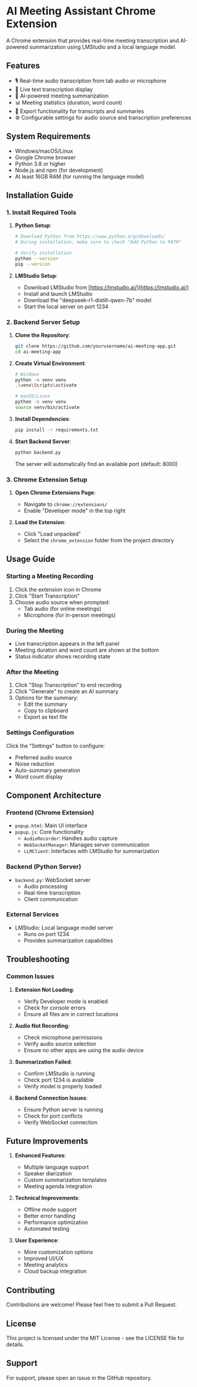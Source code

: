 # AI Meeting Assistant Chrome Extension

A Chrome extension that provides real-time meeting transcription and AI-powered summarization using LMStudio and a local language model.

## Features

- 🎙️ Real-time audio transcription from tab audio or microphone
- 📝 Live text transcription display
- 🤖 AI-powered meeting summarization
- 📊 Meeting statistics (duration, word count)
- 💾 Export functionality for transcripts and summaries
- ⚙️ Configurable settings for audio source and transcription preferences

## System Requirements

- Windows/macOS/Linux
- Google Chrome browser
- Python 3.8 or higher
- Node.js and npm (for development)
- At least 16GB RAM (for running the language model)

## Installation Guide

### 1. Install Required Tools

1. **Python Setup**:
   ```bash
   # Download Python from https://www.python.org/downloads/
   # During installation, make sure to check "Add Python to PATH"
   
   # Verify installation
   python --version
   pip --version
   ```

2. **LMStudio Setup**:
   - Download LMStudio from [https://lmstudio.ai/](https://lmstudio.ai/)
   - Install and launch LMStudio
   - Download the "deepseek-r1-distill-qwen-7b" model
   - Start the local server on port 1234

### 2. Backend Server Setup

1. **Clone the Repository**:
   ```bash
   git clone https://github.com/yourusername/ai-meeting-app.git
   cd ai-meeting-app
   ```

2. **Create Virtual Environment**:
   ```bash
   # Windows
   python -m venv venv
   .\venv\Scripts\activate

   # macOS/Linux
   python -m venv venv
   source venv/bin/activate
   ```

3. **Install Dependencies**:
   ```bash
   pip install -r requirements.txt
   ```

4. **Start Backend Server**:
   ```bash
   python backend.py
   ```
   The server will automatically find an available port (default: 8000)

### 3. Chrome Extension Setup

1. **Open Chrome Extensions Page**:
   - Navigate to `chrome://extensions/`
   - Enable "Developer mode" in the top right

2. **Load the Extension**:
   - Click "Load unpacked"
   - Select the `chrome_extension` folder from the project directory

## Usage Guide

### Starting a Meeting Recording

1. Click the extension icon in Chrome
2. Click "Start Transcription"
3. Choose audio source when prompted:
   - Tab audio (for online meetings)
   - Microphone (for in-person meetings)

### During the Meeting

- Live transcription appears in the left panel
- Meeting duration and word count are shown at the bottom
- Status indicator shows recording state

### After the Meeting

1. Click "Stop Transcription" to end recording
2. Click "Generate" to create an AI summary
3. Options for the summary:
   - Edit the summary
   - Copy to clipboard
   - Export as text file

### Settings Configuration

Click the "Settings" button to configure:
- Preferred audio source
- Noise reduction
- Auto-summary generation
- Word count display

## Component Architecture

### Frontend (Chrome Extension)
- `popup.html`: Main UI interface
- `popup.js`: Core functionality
  - `AudioRecorder`: Handles audio capture
  - `WebSocketManager`: Manages server communication
  - `LLMClient`: Interfaces with LMStudio for summarization

### Backend (Python Server)
- `backend.py`: WebSocket server
  - Audio processing
  - Real-time transcription
  - Client communication

### External Services
- LMStudio: Local language model server
  - Runs on port 1234
  - Provides summarization capabilities

## Troubleshooting

### Common Issues

1. **Extension Not Loading**:
   - Verify Developer mode is enabled
   - Check for console errors
   - Ensure all files are in correct locations

2. **Audio Not Recording**:
   - Check microphone permissions
   - Verify audio source selection
   - Ensure no other apps are using the audio device

3. **Summarization Failed**:
   - Confirm LMStudio is running
   - Check port 1234 is available
   - Verify model is properly loaded

4. **Backend Connection Issues**:
   - Ensure Python server is running
   - Check for port conflicts
   - Verify WebSocket connection

## Future Improvements

1. **Enhanced Features**:
   - Multiple language support
   - Speaker diarization
   - Custom summarization templates
   - Meeting agenda integration

2. **Technical Improvements**:
   - Offline mode support
   - Better error handling
   - Performance optimization
   - Automated testing

3. **User Experience**:
   - More customization options
   - Improved UI/UX
   - Meeting analytics
   - Cloud backup integration

## Contributing

Contributions are welcome! Please feel free to submit a Pull Request.

## License

This project is licensed under the MIT License - see the LICENSE file for details.

## Support

For support, please open an issue in the GitHub repository.